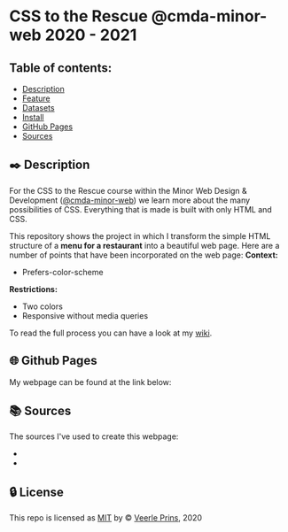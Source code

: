 # CSS to the Rescue @cmda-minor-web 2020 - 2021

<!-- <img width="1624" alt="Screenshot of the page with the visualizations." src="https://user-images.githubusercontent.com/35265583/104816885-454efe00-581e-11eb-8c93-da6a5e05cfeb.png"> -->

## Table of contents:

- [Description](#black_nib-description)
- [Feature](#small_orange_diamond-feature)
- [Datasets](#link-datasets)
- [Install](#arrow_down-install)
- [GitHub Pages](#globe_with_meridians-github-pages)
- [Sources](#books-sources)

## :black_nib: Description

For the CSS to the Rescue course within the Minor Web Design & Development ([@cmda-minor-web](https://github.com/cmda-minor-web)) we learn more about the many possibilities of CSS. Everything that is made is built with only HTML and CSS.

This repository shows the project in which I transform the simple HTML structure of a **menu for a restaurant** into a beautiful web page. Here are a number of points that have been incorporated on the web page:
**Context:**

- Prefers-color-scheme

**Restrictions:**

- Two colors
- Responsive without media queries

To read the full process you can have a look at my [wiki]().

## :globe_with_meridians: Github Pages

My webpage can be found at the link below:

## :books: Sources

The sources I've used to create this webpage:

-
-

## :lock: License

This repo is licensed as [MIT]() by :copyright: [Veerle Prins](https://github.com/veerleprins), 2020
